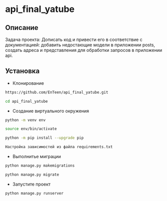 # api_final_yatube
## Описание
Задача проекта:
Дописать код и привести его в соответствие с документацией: добавить недостающие модели в приложении posts, создать адреса и представления для обработки запросов в приложении api.
## Установка
- Клонирование
```sh
https://github.com/EnTeen/api_final_yatube.git
```
```sh
cd api_final_yatube
```
- Создание виртуального окружения
```sh
python -m venv env
```
```sh
source env/bin/activate
```
```sh
python -m pip install --upgrade pip
```
```sh
Настройка зависимостей из файла requirements.txt
```
- Выполнитье миграции
```sh
python manage.py makemigrations
```
```sh
python manage.py migrate
```
- Запустите проект
```sh
python manage.py runserver
```